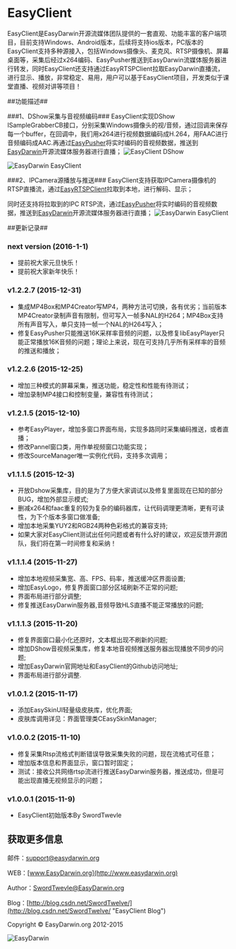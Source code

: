 ﻿# EasyClient #

EasyClient是EasyDarwin开源流媒体团队提供的一套直观、功能丰富的客户端项目，目前支持Windows、Android版本，后续将支持ios版本，PC版本的EasyClient支持多种源接入，包括Windows摄像头、麦克风、RTSP摄像机、屏幕桌面等，采集后经过x264编码、EasyPusher推送到EasyDarwin流媒体服务器进行转发，同时EasyClient还支持通过EasyRTSPClient拉取EasyDarwin直播流，进行显示、播放，非常稳定、易用，用户可以基于EasyClient项目，开发类似于课堂直播、视频对讲等项目！

##功能描述##

###1、DShow采集与音视频编码###
EasyClient实现DShow ISampleGrabberCB接口，分别采集Windows摄像头的视/音频，通过回调来保存每一个buffer，在回调中，我们用x264进行视频数据编码成H.264，用FAAC进行音频编码成AAC.再通过[EasyPusher](https://github.com/EasyDarwin/EasyPusher "EasyPusher")将实时编码的音视频数据，推送到[EasyDarwin](https://github.com/EasyDarwin/EasyDarwin "EasyDarwin")开源流媒体服务器进行直播；
![EasyClient DShow](http://pic002.cnblogs.com/images/2011/254714/2011111012212148.jpg)

![EasyDarwin EasyClient](http://www.easydarwin.org/github/images/easyclient_dshow_20151211.jpg)

###2、IPCamera源播放与推送###
EasyClient支持获取IPCamera摄像机的RTSP直播流，通过[EasyRTSPClient](https://github.com/EasyDarwin/EasyRTSPClient "EasyRTSPClient")拉取到本地，进行解码、显示；

同时还支持将拉取到的IPC RTSP流，通过[EasyPusher](https://github.com/EasyDarwin/EasyPusher "EasyPusher")将实时编码的音视频数据，推送到[EasyDarwin](https://github.com/EasyDarwin/EasyDarwin "EasyDarwin")开源流媒体服务器进行直播；
![EasyDarwin EasyClient](http://www.easydarwin.org/github/images/easyclient_ipc_20151211.jpg)

##更新记录##

### next version (2016-1-1)

* 提前祝大家元旦快乐！
* 提前祝大家新年快乐！

### v1.2.2.7 (2015-12-31) ###

* 集成MP4Box和MP4Creator写MP4，两种方法可切换，各有优劣；当前版本MP4Creator录制声音有限制，但可写入一帧多NAL的H264；MP4Box支持所有声音写入，单只支持一帧一个NAL的H264写入；
* 修复EasyPusher只能推送16K采样率音频的问题，以及修复libEasyPlayer只能正常播放16K音频的问题；理论上来说，现在可支持几乎所有采样率的音频的推送和播放；

### v1.2.2.6 (2015-12-25) ###

* 增加三种模式的屏幕采集，推送功能，稳定性和性能有待测试；
* 增加录制MP4接口和控制变量，兼容性有待测试；

### v1.2.1.5 (2015-12-10) ###

* 参考EasyPlayer，增加多窗口界面布局，实现多路同时采集编码推送，或者直播；
* 修改Pannel窗口类，用作单视频窗口功能实现；
* 修改SourceManager唯一实例化代码，支持多次调用；

### v1.1.1.5 (2015-12-3) ###

* 开放Dshow采集库，目的是为了方便大家调试以及修复里面现在已知的部分BUG，增加外部显示模式;
* 删减x264和faac重复的较为复杂的编码器库，让代码调理更清晰，更有可读性，为下个版本多窗口做准备;
* 增加本地采集YUY2和RGB24两种色彩格式的兼容支持;
* 如果大家对EasyClient测试出任何问题或者有什么好的建议，欢迎反馈开源团队，我们将在第一时间修复和采纳！


### v1.1.1.4 (2015-11-27) ###

* 增加本地视频采集宽、高、FPS、码率，推送缓冲区界面设置;
* 增加EasyLogo，修复界面窗口部分区域刷新不正常的问题;
* 界面布局进行部分调整;
* 修复推送EasyDarwin服务器,音频导致HLS直播不能正常播放的问题;


### v1.1.1.3 (2015-11-20) ###

* 修复界面窗口最小化还原时，文本框出现不刷新的问题;
* 增加DShow音视频采集库，修复本地音视频推送服务器出现播放不同步的问题;
* 增加EasyDarwin官网地址和EasyClient的Github访问地址;
* 界面布局进行部分调整.

### v1.0.1.2 (2015-11-17) ###

* 添加EasySkinUI轻量级皮肤库，优化界面;
* 皮肤库调用详见：界面管理类CEasySkinManager;

### v1.0.0.2 (2015-11-10) ###

* 修复采集Rtsp流格式判断错误导致采集失败的问题，现在流格式可任意；
* 增加版本信息和界面显示，窗口暂时固定；
* 测试：接收公共网络rtsp流进行推送EasyDarwin服务器，推送成功，但是可能出现直播无视频显示的问题；

### v1.0.0.1 (2015-11-9) ###

* EasyClient初始版本By SwordTwevle


## 获取更多信息 ##

邮件：[support@easydarwin.org](mailto:support@easydarwin.org) 

WEB：[www.EasyDarwin.org](http://www.easydarwin.org)

Author：[SwordTwevle@EasyDarwin.org](mailto:SwordTwevle@EasyDarwin.org "EasyDarwin SwordTwelve")

Blog：[http://blog.csdn.net/SwordTwelve/](http://blog.csdn.net/SwordTwelve/ "EasyClient Blog")

Copyright &copy; EasyDarwin.org 2012-2015

![EasyDarwin](http://www.easydarwin.org/skin/easydarwin/images/wx_qrcode.jpg)
